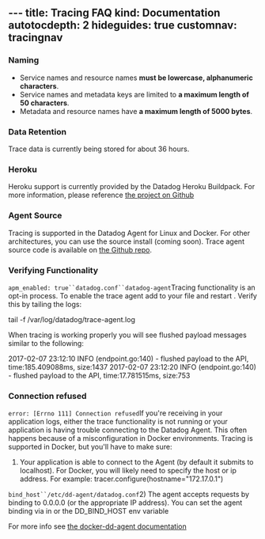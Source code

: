 --- title: Tracing FAQ kind: Documentation autotocdepth: 2 hideguides: true
customnav: tracingnav
---

### Naming

* Service names and resource names **must be lowercase, alphanumeric characters**.
* Service names and metadata keys are limited to **a maximum length of 50 characters**.
* Metadata and resource names have **a maximum length of 5000 bytes**.

### Data Retention

Trace data is currently being stored for about 36 hours.

### Heroku

Heroku support is currently provided by the Datadog Heroku Buildpack. For more information, please reference [the project on Github](https://github.com/DataDog/heroku-buildpack-datadog)

### Agent Source

Tracing is supported in the Datadog Agent for Linux and Docker. For other architectures, you can use the source install (coming soon). Trace agent source code is available on [the Github repo](https://github.com/DataDog/datadog-trace-agent).

### Verifying Functionality

`apm_enabled: true``datadog.conf``datadog-agent`Tracing functionality is an opt-in process. To enable the trace agent add  to your  file and restart . Verify this by tailing the logs:

tail -f /var/log/datadog/trace-agent.log


When tracing is working properly you will see flushed payload messages similar to the following:

2017-02-07 23:12:10 INFO (endpoint.go:140) - flushed payload to the API, time:185.409088ms, size:1437
2017-02-07 23:12:20 INFO (endpoint.go:140) - flushed payload to the API, time:17.781515ms, size:753

### Connection refused

`error: [Errno 111] Connection refused`If you're receiving  in your application logs, either the trace functionality is not running or your application is having trouble connecting to the Datadog Agent. This often happens because of a misconfiguration in Docker environments. Tracing is supported in Docker, but you'll have to make sure:

1.  Your application is able to connect to the Agent (by default it submits to localhost). For Docker, you will likely need to specify the host or ip address. For example: tracer.configure(hostname="172.17.0.1")

`bind_host``/etc/dd-agent/datadog.conf`2) The agent accepts requests by binding to 0.0.0.0 (or the appropriate IP address). You can set the agent binding via  in  or the DD_BIND_HOST env variable

For more info see [the docker-dd-agent documentation](https://github.com/DataDog/docker-dd-agent/blob/master/README.md#tracing--apm)

